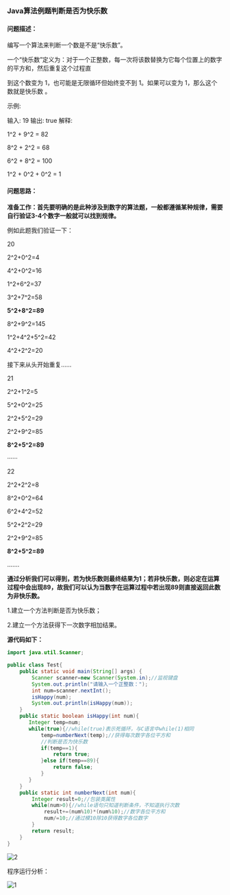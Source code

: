 ### Java算法例题判断是否为快乐数

#### 问题描述：

编写一个算法来判断一个数是不是“快乐数”。

一个“快乐数”定义为：对于一个正整数，每一次将该数替换为它每个位置上的数字的平方和，然后重复这个过程直

到这个数变为 1，也可能是无限循环但始终变不到 1。如果可以变为 1，那么这个数就是快乐数 。

 示例:

输入: 19 输出: true 解释:

1^2 + 9^2 = 82

8^2 + 2^2 = 68

6^2 + 8^2 = 100

1^2 + 0^2 + 0^2 = 1

#### 问题思路：

**准备工作：首先要明确的是此种涉及到数字的算法题，一般都遵循某种规律，需要自行验证3-4个数字一般就可以找到规律。**

例如此题我们验证一下：

20

2^2+0^2=4

4^2+0^2=16

1^2+6^2=37

3^2+7^2=58

**5^2+8^2=89**

8^2+9^2=145

1^2+4^2+5^2=42

4^2+2^2=20

接下来从头开始重复……

21

2^2+1^2=5

5^2+0^2=25

2^2+5^2=29

2^2+9^2=85

**8^2+5^2=89**

······

22

2^2+2^2=8

8^2+0^2=64

6^2+4^2=52

5^2+2^2=29

2^2+9^2=85

**8^2+5^2=89**

.……

**通过分析我们可以得到，若为快乐数则最终结果为1；若非快乐数，则必定在运算过程中会出现89，故我们可以认为当数字在运算过程中若出现89则直接返回此数为非快乐数。**

1.建立一个方法判断是否为快乐数；

2.建立一个方法获得下一次数字相加结果。

**源代码如下：**

```java
import java.util.Scanner;

public class Test{
    public static void main(String[] args) {
        Scanner scanner=new Scanner(System.in);//监视键盘
        System.out.println("请输入一个正整数：");
        int num=scanner.nextInt();
        isHappy(num);
        System.out.println(isHappy(num));
    }
    public static boolean isHappy(int num){
       Integer temp=num;
       while(true){//while(true)表示死循环，与C语言中while(1)相同
           temp=numberNext(temp);//获得每次数字各位平方和
           //判断是否为快乐数
           if(temp==1){
               return true;
           }else if(temp==89){
               return false;
           }
       }
    }
    public static int numberNext(int num){
        Integer result=0;//包装类属性
        while(num>0){//while语句只知道判断条件，不知道执行次数
            result+=(num%10)*(num%10);//数字各位平方和
            num/=10;//通过模10除10获得数字各位数字
        }
        return result;
    }
}
```

![2](C:\Users\14665\source\JAVA学习\例题算法是否为快乐数\2.png)

程序运行分析：

![1](C:\Users\14665\source\JAVA学习\例题算法是否为快乐数\1.png)